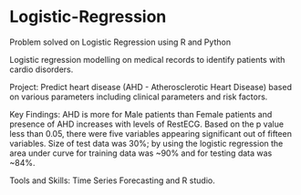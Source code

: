 # Logistic-Regression
Problem solved on Logistic Regression using R and  Python 


Logistic regression modelling on medical records to identify patients with cardio disorders.

Project: Predict heart disease (AHD - Atherosclerotic Heart Disease) based on various parameters including clinical parameters and risk factors.

Key Findings: AHD is more for Male patients than Female patients and presence of AHD increases with levels of RestECG. Based on the p value less than 0.05, there were five variables appearing significant out of fifteen variables. Size of test data was 30%;  by using the logistic regression the area under curve for training data was ~90% and for testing data was ~84%.

Tools and Skills: Time Series Forecasting and R studio.
